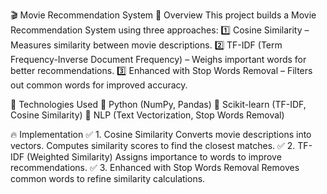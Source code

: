 🎬 Movie Recommendation System
📌 Overview
This project builds a Movie Recommendation System using three approaches:
1️⃣ Cosine Similarity – Measures similarity between movie descriptions.
2️⃣ TF-IDF (Term Frequency-Inverse Document Frequency) – Weighs important words for better recommendations.
3️⃣ Enhanced with Stop Words Removal – Filters out common words for improved accuracy.

🚀 Technologies Used
🔹 Python (NumPy, Pandas)
🔹 Scikit-learn (TF-IDF, Cosine Similarity)
🔹 NLP (Text Vectorization, Stop Words Removal)

🔥 Implementation
✅ 1. Cosine Similarity
Converts movie descriptions into vectors.
Computes similarity scores to find the closest matches.
✅ 2. TF-IDF (Weighted Similarity)
Assigns importance to words to improve recommendations.
✅ 3. Enhanced with Stop Words Removal
Removes common words to refine similarity calculations.
